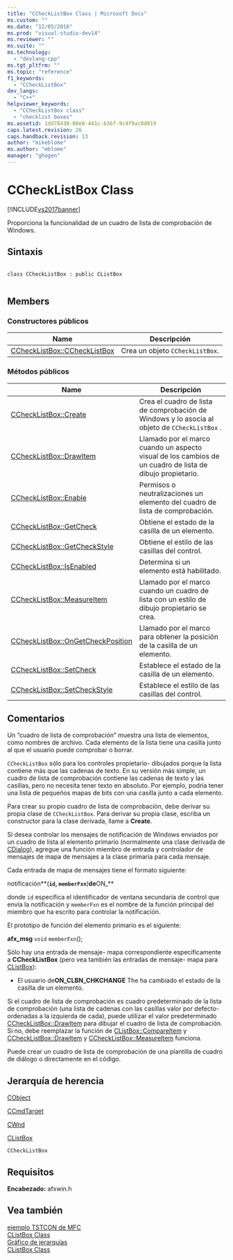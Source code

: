 ```yaml
---
title: "CCheckListBox Class | Microsoft Docs"
ms.custom: ""
ms.date: "12/05/2016"
ms.prod: "visual-studio-dev14"
ms.reviewer: ""
ms.suite: ""
ms.technology: 
  - "devlang-cpp"
ms.tgt_pltfrm: ""
ms.topic: "reference"
f1_keywords: 
  - "CCheckListBox"
dev_langs: 
  - "C++"
helpviewer_keywords: 
  - "CCheckListBox class"
  - "checklist boxes"
ms.assetid: 1dd78438-00e8-441c-b36f-9c4f9ac0d019
caps.latest.revision: 26
caps.handback.revision: 13
author: "mikeblome"
ms.author: "mblome"
manager: "ghogen"
---
```

# CCheckListBox Class
[!INCLUDE[vs2017banner](../../assembler/inline/includes/vs2017banner.md)]

Proporciona la funcionalidad de un cuadro de lista de comprobación de Windows.  
  
## Sintaxis  
  
```  
  
class CCheckListBox : public CListBox  
  
```  
  
## Members  
  
### Constructores públicos  
  
|Name|Descripción|  
|----------|-----------------|  
|[CCheckListBox::CCheckListBox](../Topic/CCheckListBox::CCheckListBox.md)|Crea un objeto `CCheckListBox`.|  
  
### Métodos públicos  
  
|Name|Descripción|  
|----------|-----------------|  
|[CCheckListBox::Create](../Topic/CCheckListBox::Create.md)|Crea el cuadro de lista de comprobación de Windows y lo asocia al objeto de `CCheckListBox` .|  
|[CCheckListBox::DrawItem](../Topic/CCheckListBox::DrawItem.md)|Llamado por el marco cuando un aspecto visual de los cambios de un cuadro de lista de dibujo propietario.|  
|[CCheckListBox::Enable](../Topic/CCheckListBox::Enable.md)|Permisos o neutralizaciones un elemento del cuadro de lista de comprobación.|  
|[CCheckListBox::GetCheck](../Topic/CCheckListBox::GetCheck.md)|Obtiene el estado de la casilla de un elemento.|  
|[CCheckListBox::GetCheckStyle](../Topic/CCheckListBox::GetCheckStyle.md)|Obtiene el estilo de las casillas del control.|  
|[CCheckListBox::IsEnabled](../Topic/CCheckListBox::IsEnabled.md)|Determina si un elemento está habilitado.|  
|[CCheckListBox::MeasureItem](../Topic/CCheckListBox::MeasureItem.md)|Llamado por el marco cuando un cuadro de lista con un estilo de dibujo propietario se crea.|  
|[CCheckListBox::OnGetCheckPosition](../Topic/CCheckListBox::OnGetCheckPosition.md)|Llamado por el marco para obtener la posición de la casilla de un elemento.|  
|[CCheckListBox::SetCheck](../Topic/CCheckListBox::SetCheck.md)|Establece el estado de la casilla de un elemento.|  
|[CCheckListBox::SetCheckStyle](../Topic/CCheckListBox::SetCheckStyle.md)|Establece el estilo de las casillas del control.|  
  
## Comentarios  
 Un “cuadro de lista de comprobación” muestra una lista de elementos, como nombres de archivo.  Cada elemento de la lista tiene una casilla junto al que el usuario puede comprobar o borrar.  
  
 `CCheckListBox` sólo para los controles propietario\- dibujados porque la lista contiene más que las cadenas de texto.  En su versión más simple, un cuadro de lista de comprobación contiene las cadenas de texto y las casillas, pero no necesita tener texto en absoluto.  Por ejemplo, podría tener una lista de pequeños mapas de bits con una casilla junto a cada elemento.  
  
 Para crear su propio cuadro de lista de comprobación, debe derivar su propia clase de `CCheckListBox`.  Para derivar su propia clase, escriba un constructor para la clase derivada, llame a **Create**.  
  
 Si desea controlar los mensajes de notificación de Windows enviados por un cuadro de lista al elemento primario \(normalmente una clase derivada de [CDialog](../../mfc/reference/cdialog-class.md)\), agregue una función miembro de entrada y controlador de mensajes de mapa de mensajes a la clase primaria para cada mensaje.  
  
 Cada entrada de mapa de mensajes tiene el formato siguiente:  
  
 notificación**\(**`id`, `memberFxn`**\)**de**ON\_**  
  
 donde `id` especifica el identificador de ventana secundaria de control que envía la notificación y `memberFxn` es el nombre de la función principal del miembro que ha escrito para controlar la notificación.  
  
 El prototipo de función del elemento primario es el siguiente:  
  
 **afx\_msg** `void` `memberFxn`\(\);  
  
 Sólo hay una entrada de mensaje\- mapa correspondiente específicamente a **CCheckListBox** \(pero vea también las entradas de mensaje\- mapa para [CListBox](../../mfc/reference/clistbox-class.md)\):  
  
-   El usuario de**ON\_CLBN\_CHKCHANGE** The ha cambiado el estado de la casilla de un elemento.  
  
 Si el cuadro de lista de comprobación es cuadro predeterminado de la lista de comprobación \(una lista de cadenas con las casillas valor por defecto\- ordenadas a la izquierda de cada\), puede utilizar el valor predeterminado [CCheckListBox::DrawItem](../Topic/CCheckListBox::DrawItem.md) para dibujar el cuadro de lista de comprobación.  Si no, debe reemplazar la función de [CListBox::CompareItem](../Topic/CListBox::CompareItem.md) y [CCheckListBox::DrawItem](../Topic/CCheckListBox::DrawItem.md) y [CCheckListBox::MeasureItem](../Topic/CCheckListBox::MeasureItem.md) funciona.  
  
 Puede crear un cuadro de lista de comprobación de una plantilla de cuadro de diálogo o directamente en el código.  
  
## Jerarquía de herencia  
 [CObject](../../mfc/reference/cobject-class.md)  
  
 [CCmdTarget](../../mfc/reference/ccmdtarget-class.md)  
  
 [CWnd](../../mfc/reference/cwnd-class.md)  
  
 [CListBox](../../mfc/reference/clistbox-class.md)  
  
 `CCheckListBox`  
  
## Requisitos  
 **Encabezado:** afxwin.h  
  
## Vea también  
 [ejemplo TSTCON de MFC](../../top/visual-cpp-samples.md)   
 [CListBox Class](../../mfc/reference/clistbox-class.md)   
 [Gráfico de jerarquías](../../mfc/hierarchy-chart.md)   
 [CListBox Class](../../mfc/reference/clistbox-class.md)